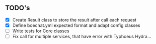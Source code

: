 ## TODO's

+ [X] Create Result class to store the result after call each request
+ [X] Define boechat.yml expected format and adapt config classes
+ [ ] Write tests for Core classes
+ [ ] Fix call for multiple services, that have error with Typhoeus Hydra...
